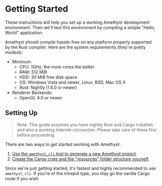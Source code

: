 # Getting Started

These instructions will help you set up a working Amethyst development
environment. Then we'll test this environment by compiling a simple "Hello,
World" application.

Amethyst should compile hassle-free on any platform properly supported by the
Rust compiler. Here are the system requirements (they're pretty modest):

* Minimum:
  * CPU: 1GHz, the more cores the better
  * RAM: 512 MiB
  * HDD: 30 MiB free disk space
  * OS: Windows Vista and newer, Linux, BSD, Mac OS X
  * Rust: Nightly (1.6.0 or newer)
* Renderer Backends:
  * OpenGL 4.0 or newer

## Setting Up

> Note: This guide assumes you have nightly Rust and Cargo installed, and also a
> working Internet connection. Please take care of these first before
> proceeding.

There are two ways to get started working with Amethyst:

1. [Use the `amethyst_cli` tool to generate a new Amethyst project][ac].
2. [Create the Cargo crate and the "resources" folder structure yourself][mc].

[ac]: ./getting_started/automatic_setup.html
[mc]: ./getting_started/manual_cargo_setup.html

Since we're just getting started, it's fastest and highly recommended to use
`amethyst_cli`. If you're of the intrepid type, you may go the vanilla Cargo
route if you wish.
